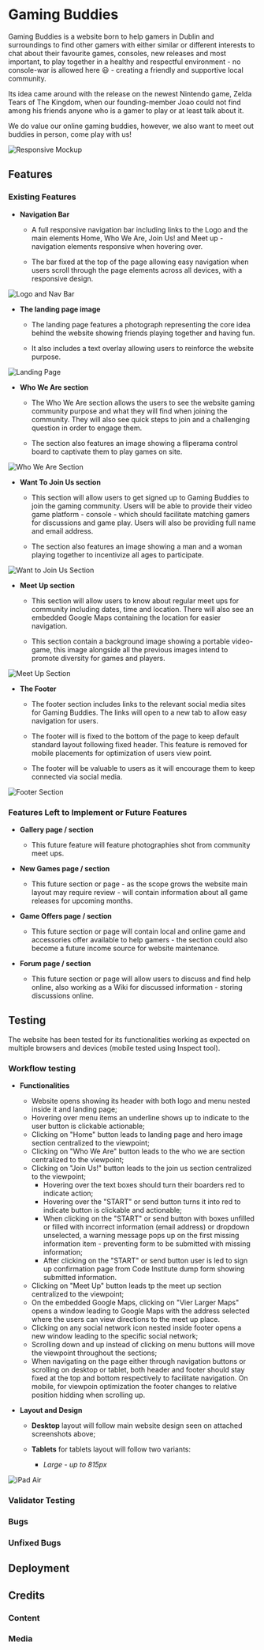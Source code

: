 # Gaming Buddies

Gaming Buddies is a website born to help gamers in Dublin and surroundings to find other gamers with either similar or different interests to chat about their favourite games, consoles, new releases and most important, to play together in a healthy and respectful environment - no console-war is allowed here :smiley: - creating a friendly and supportive local community.

Its idea came around with the release on the newest Nintendo game, Zelda Tears of The Kingdom, when our founding-member Joao could not find among his friends anyone who is a gamer to play or at least talk about it.

We do value our online gaming buddies, however, we also want to meet out buddies in person, come play with us!

![Responsive Mockup](/assets/images/gaming-buddies-mockup.png)

## Features

### Existing Features

- __Navigation Bar__

  - A full responsive navigation bar including links to the Logo and the main elements Home, Who We Are, Join Us! and Meet up - navigation elements responsive when hovering over.

  - The bar fixed at the top of the page allowing easy navigation when users scroll through the page elements across all devices, with a responsive design.

![Logo and Nav Bar](/assets/images/gaming-buddies-logo-and-nav.png)

- __The landing page image__

  - The landing page features a photograph representing the core idea behind the website showing friends playing together and having fun.

  - It also includes a text overlay allowing users to reinforce the website purpose.

![Landing Page](/assets/images/gaming-buddies-hero-image.png)

- __Who We Are section__

  - The Who We Are section allows the users to see the website gaming community purpose and what they will find when joining the community. They will also see quick steps to join and a challenging question in order to engage them.

  - The section also features an image showing a fliperama control board to captivate them to play games on site.

![Who We Are Section](/assets/images/gaming-buddies-who-we-are.png)

- __Want To Join Us section__

  - This section will allow users to get signed up to Gaming Buddies to join the gaming community. Users will be able to provide their video game platform - console - which should facilitate matching gamers for discussions and game play. Users will also be providing full name and email address.

  - The section also features an image showing a man and a woman playing together to incentivize all ages to participate.

![Want to Join Us Section](/assets/images/gaming-buddies-want-to-joinus.png)

- __Meet Up section__

  - This section will allow users to know about regular meet ups for community including dates, time and location. There will also see an embedded Google Maps containing the location for easier navigation.

  - This section contain a background image showing a portable video-game, this image alongside all the previous images intend to promote diversity for games and players.

![Meet Up Section](/assets/images/gaming-buddies-meet-up.png)

- __The Footer__

  - The footer section includes links to the relevant social media sites for Gaming Buddies. The links will open to a new tab to allow easy navigation for users.

  - The footer will is fixed to the bottom of the page to keep default standard layout following fixed header. This feature is removed for mobile placements for optimization of users view point.

  - The footer will be valuable to users as it will encourage them to keep connected via social media.

![Footer Section](/assets/images/gaming-buddies-footer.png)

### Features Left to Implement or Future Features

- __Gallery page / section__

    - This future feature will feature photographies shot from community meet ups.

- __New Games page / section__

    - This future section or page - as the scope grows the website main layout may require review - will contain information about all game releases for upcoming months.

- __Game Offers page / section__

    - This future section or page will contain local and online game and accessories offer available to help gamers - the section could also become a future income source for website maintenance.

- __Forum page / section__

    - This future section or page will allow users to discuss and find help online, also working as a Wiki for discussed information - storing discussions online.

## Testing

The website has been tested for its functionalities working as expected on multiple browsers and devices (mobile tested using Inspect tool).

### Workflow testing

- __Functionalities__
  
    - Website opens showing its header with both logo and menu nested inside it and landing page;
    - Hovering over menu items an underline shows up to indicate to the user button is clickable actionable;
    - Clicking on "Home" button leads to landing page and hero image section centralized to the viewpoint;
    - Clicking on "Who We Are" button leads to the who we are section centralized to the viewpoint;
    - Clicking on "Join Us!" button leads to the join us section centralized to the viewpoint;
      - Hovering over the text boxes should turn their boarders red to indicate action;
      - Hovering over the "START" or send button turns it into red to indicate button is clickable and actionable;
      - When clicking on the "START" or send button with boxes unfilled or filled with incorrect information (email address) or dropdown unselected, a warning message pops up on the first missing information item - preventing form to be submitted with missing information;
      - After clicking on the "START" or send button user is led to sign up confirmation page from Code Institute dump form showing submitted information.
    - Clicking on "Meet Up" button leads tp the meet up section centralized to the viewpoint;
    - On the embedded Google Maps, clicking on "Vier Larger Maps" opens a window leading to Google Maps with the address selected where the users can view directions to the meet up place.
    - Clicking on any social network icon nested inside footer opens a new window leading to the specific social network;
    - Scrolling down and up instead of clicking on menu buttons will move the viewpoint throughout the sections;
    - When navigating on the page either through navigation buttons or scrolling on desktop or tablet, both header and footer should stay fixed at the top and bottom respectively to facilitate navigation. On mobile, for viewpoin optimization the footer changes to relative position hidding when scrolling up.

- __Layout and Design__

    - **Desktop** layout will follow main website design seen on attached screenshots above;
    
    - **Tablets** for tablets layout will follow two variants:
    
      -  *Large - up to 815px*

![iPad Air](/assets/images/gaming-buddies-ipad-air.png)

    


### Validator Testing

### Bugs

### Unfixed Bugs



## Deployment
## Credits

### Content

### Media

